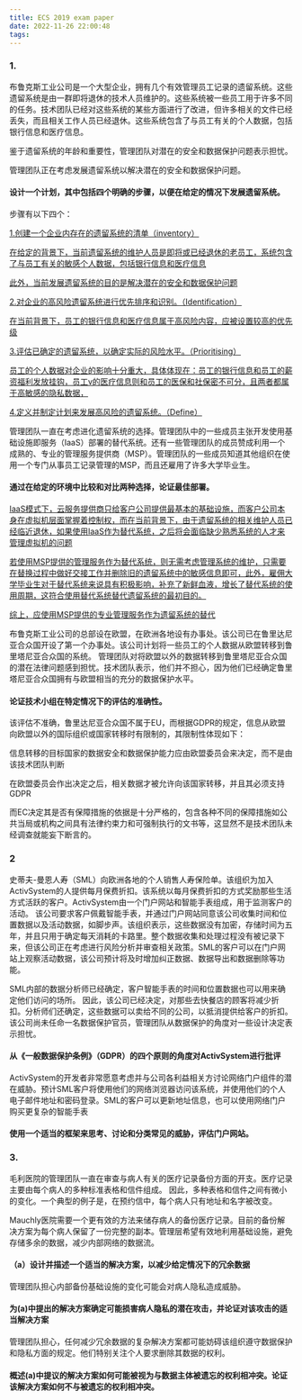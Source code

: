 ```yaml
---
title: ECS 2019 exam paper
date: 2022-11-26 22:00:48
tags:
---
```


### 1.

布鲁克斯工业公司是一个大型企业，拥有几个有效管理员工记录的遗留系统。这些遗留系统是由一群即将退休的技术人员维护的。这些系统被一些员工用于许多不同的任务。技术团队已经对这些系统的某些方面进行了改进，但许多相关的文件已经丢失，而且相关工作人员已经退休。这些系统包含了与员工有关的个人数据，包括银行信息和医疗信息。

鉴于遗留系统的年龄和重要性，管理团队对潜在的安全和数据保护问题表示担忧。

管理团队正在考虑发展遗留系统以解决潜在的安全和数据保护问题。 

#### 设计一个计划，其中包括四个明确的步骤，以便在给定的情况下发展遗留系统。

步骤有以下四个：

<u>1.创建一个企业内存在的遗留系统的清单（inventory）</u>

<u>在给定的背景下，当前遗留系统的维护人员是即将或已经退休的老员工，系统包含了与员工有关的敏感个人数据，包括银行信息和医疗信息</u>

<u>此外，当前发展遗留系统的目的是解决潜在的安全和数据保护问题</u>

<u>2.对企业的高风险遗留系统进行优先排序和识别。（Identification）</u>

<u>在当前背景下，员工的银行信息和医疗信息属于高风险内容，应被设置较高的优先级</u>

<u>3.评估已确定的遗留系统，以确定实际的风险水平。（Prioritising）</u>

<u>员工的个人数据对企业的影响十分重大，具体体现在：员工的银行信息和员工的薪资福利发放挂钩，员工v的医疗信息则和员工的医保和社保密不可分，且两者都属于高敏感的隐私数据，</u>

<u>4.定义并制定计划来发展高风险的遗留系统。（Define）</u>



管理团队一直在考虑进化遗留系统的选择。管理团队中的一些成员主张开发使用基础设施即服务（IaaS）部署的替代系统。还有一些管理团队的成员赞成利用一个成熟的、专业的管理服务提供商（MSP）。管理团队的一些成员知道其他组织在使用一个专门从事员工记录管理的MSP，而且还雇用了许多大学毕业生。

#### 通过在给定的环境中比较和对比两种选择，论证最佳部署。

<u>IaaS模式下，云服务提供商只给客户公司提供最基本的基础设施，而客户公司本身在虚拟机层面掌握着控制权，而在当前背景下，由于遗留系统的相关维护人员已经临近退休，如果使用IaaS作为替代系统，之后将会面临缺少熟悉系统的人才来管理虚拟机的问题</u>

<u>若使用MSP提供的管理服务作为替代系统，则无需考虑管理系统的维护，只需要在替换过程中做好交接工作并删除旧的遗留系统中的敏感信息即可，此外，雇佣大学毕业生对于替代系统来说具有积极影响，补充了新鲜血液，增长了替代系统的使用周期，这符合使用替代系统替代遗留系统的最初目的。</u>

<u>综上，应使用MSP提供的专业管理服务作为遗留系统的替代</u>

布鲁克斯工业公司的总部设在欧盟，在欧洲各地设有办事处。该公司已在鲁里达尼亚合众国开设了第一个办事处。该公司计划将一些员工的个人数据从欧盟转移到鲁里塔尼亚合众国的系统。 管理团队对将欧盟以外的数据转移到鲁里塔尼亚合众国的潜在法律问题感到担忧。技术团队表示，他们并不担心，因为他们已经确定鲁里塔尼亚合众国拥有与欧盟相当的充分的数据保护水平。

#### 论证技术小组在特定情况下的评估的准确性。

该评估不准确，鲁里达尼亚合众国不属于EU，而根据GDPR的规定，信息从欧盟向欧盟以外的国际组织或国家转移时有限制的，其限制性体现如下：

信息转移的目标国家的数据安全和数据保护能力应由欧盟委员会来决定，而不是由该技术团队判断

在欧盟委员会作出决定之后，相关数据才被允许向该国家转移，并且其必须支持GDPR

而EC决定其是否有保障措施的依据是十分严格的，包含各种不同的保障措施如公共当局或机构之间具有法律约束力和可强制执行的文书等，这显然不是技术团队未经调查就能妄下断言的。

### 2

史蒂夫-曼恩人寿（SML）向欧洲各地的个人销售人寿保险单。该组织为加入ActivSystem的人提供每月保费折扣。该系统以每月保费折扣的方式奖励那些生活方式活跃的客户。ActivSystem由一个门户网站和智能手表组成，用于监测客户的活动。 该公司要求客户佩戴智能手表，并通过门户网站同意该公司收集时间和位置数据以及活动数据，如脚步声。该组织表示，这些数据没有加密，存储时间为五年，并且只用于确定每天消耗的卡路里。整个数据收集和处理过程没有被记录下来，但该公司正在考虑进行风险分析并审查相关政策。SML的客户可以在门户网站上观察活动数据，该公司预计将及时增加纠正数据、数据导出和数据删除等功能。

SML内部的数据分析师已经确定，客户智能手表的时间和位置数据也可以用来确定他们访问的场所。 因此，该公司已经决定，对那些去快餐店的顾客将减少折扣。分析师们还确定，这些数据可以卖给不同的公司，以抵消提供给客户的折扣。 该公司尚未任命一名数据保护官员，管理团队从数据保护的角度对一些设计决定表示担忧。

#### 从《一般数据保护条例》（GDPR）的四个原则的角度对ActivSystem进行批评

ActivSystem的开发者非常愿意考虑并与公司各利益相关方讨论网络门户组件的潜在威胁。预计SML客户将使用他们的网络浏览器访问该系统，并使用他们的个人电子邮件地址和密码登录。SML的客户可以更新地址信息，也可以使用网络门户购买更复杂的智能手表

#### 使用一个适当的框架来思考、讨论和分类常见的威胁，评估门户网站。

### 3.

毛利医院的管理团队一直在审查与病人有关的医疗记录备份方面的开支。医疗记录主要由每个病人的多种标准表格和信件组成。 因此，多种表格和信件之间有微小的变化。一个典型的例子是，在预约信中，每个病人只有地址和名字被改变。

Mauchly医院需要一个更有效的方法来储存病人的备份医疗记录。目前的备份解决方案为每个病人保留了一份完整的副本。管理层希望有效地利用基础设施，避免存储多余的数据，减少内部网络的数据流。

#### （a）设计并描述一个适当的解决方案，以减少给定情况下的冗余数据

管理团队担心内部备份基础设施的变化可能会对病人隐私造成威胁。

#### 为(a)中提出的解决方案确定可能损害病人隐私的潜在攻击，并论证对该攻击的适当解决方案

管理团队担心，任何减少冗余数据的复杂解决方案都可能妨碍该组织遵守数据保护和隐私方面的规定。他们特别关注个人要求删除其数据的权利。

#### 概述(a)中提议的解决方案如何可能被视为与数据主体被遗忘的权利相冲突。论证该解决方案如何不与被遗忘的权利相冲突。

